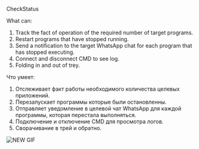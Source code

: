 CheckStatus

What can:

1. Track the fact of operation of the required number of target programs.
2. Restart programs that have stopped running.
3. Send a notification to the target WhatsApp chat for each program that has stopped executing.
4. Connect and disconnect CMD to see log.
5. Folding in and out of trey.

Что умеет:

1. Отслеживает факт работы необходимого количества целевых приложений.
2. Перезапускает программы которые были остановленны.
3. Отправляет уведомление в целевой чат WhatsApp для каждой программы, которая перестала выполняться.
4. Подключение и отключение CMD для просмотра логов.
5. Сворачивание в трей и обратно.

![NEW GIF](https://github.com/user-attachments/assets/5311249f-c287-47aa-b0d9-1c131845581c)
